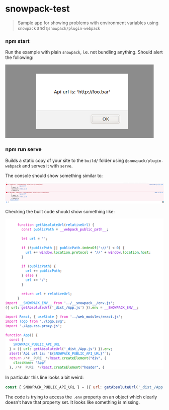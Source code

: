 # snowpack-test

> Sample app for showing problems with environment variables using `snowpack` and `@snowpack/plugin-webpack`

### npm start

Run the example with plain `snowpack`, i.e. not bundling anything. Should alert the following:

![](images/alert.png)

### npm run serve

Builds a static copy of your site to the `build/` folder using `@snowpack/plugin-webpack` and serves it with `serve`.

The console should show something similar to:

![](images/console.png)

Checking the built code should show something like:

![](images/code.png)

In particular this line looks a bit weird:

```js
const { SNOWPACK_PUBLIC_API_URL } = ({ url: getAbsoluteUrl('_dist_/App.js') }).env;
```

The code is trying to access the `.env` property on an object which clearly doesn't have that property set. It looks like something is missing.


